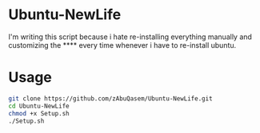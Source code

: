 # Ubuntu-NewLife
I'm writing this script because i hate re-installing everything manually and customizing the **** every time whenever i have to re-install ubuntu.

# Usage
```bash
git clone https://github.com/zAbuQasem/Ubuntu-NewLife.git
cd Ubuntu-NewLife
chmod +x Setup.sh
./Setup.sh
```
